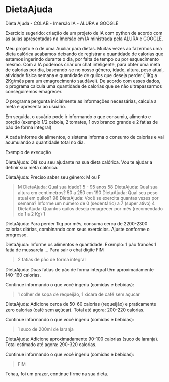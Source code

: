# DietaAjuda
Dieta Ajuda - COLAB - Imersão IA - ALURA e GOOGLE

Exercício sugerido: criação de um projeto de IA com python de acordo com as aulas apresentadas na Imersão em IA ministrada pela ALURA e GOOGLE.

Meu projeto é o de uma Auxliar para dietas. Muitas vezes ao fazermos uma dieta calórica acabamos deixando de registrar a quantidade de calorias que estamos ingerindo durante o dia, por falta de tempo ou por esquecimento mesmo. Com a IA podemos criar um chat inteligente, para obter uma meta de calorias por dia, baseando-se no nosso gênero, idade, altura, peso atual, atividade física semana e quantidade de quilos que deseja perder ( 1Kg a 2Kg/mês para um emagrecimento saudável). De acordo com esses dados, o programa calcula uma quantidade de calorias que se não ultrapassarmos conseguiremos emagrecer.

O programa pergunta inicialmente as informações necessárias, calcula a meta e apresenta ao usuário.

Em seguida, o usuário pode ir informando o que consumiu, alimento e porção  (exemplo 1/2 cebola, 2 tomates, 1 ovo branco grande e 2 fatias de pão de forma integral)

A cada informe de alimentos, o sistema informa o consumo de calorias e vai acumulando a quantidade total no dia.

Exemplo de execução

DietaAjuda: Olá sou seu ajudante na sua dieta calórica.
Vou te ajudar a definir sua meta calórica.

DietaAjuda: Preciso saber seu gênero: M ou F
> M
DietaAjuda: Qual sua idade? 5 - 95 anos
> 58
DietaAjuda: Qual sua altura em centimetros? 50 a 250 cm
> 190
DietaAjuda: Qual seu peso atual em quilos?
> 98
DietaAjuda: Você se exercita quantas vezes por semana?
Informe um número de 0 (sedentário) a 7 (super ativo)
> 4
DietaAjuda: Quantos quilos deseja emagrecer por mês
(recomendado de 1 a 2 Kg)
> 1



DietaAjuda: Para perder 1kg por mês, consuma cerca de 2200-2300 calorias diárias, combinando com seus exercícios. Ajuste conforme o progresso.

DietaAjuda: Informe os alimentos e quantidade.
Exemplo:
1 pão francês
1 fatia de mussarela
...
Para sair o chat digite FIM

> 2 fatias de pão de forma integral

DietaAjuda: Duas fatias de pão de forma integral têm aproximadamente 140-160 calorias.

Continue informando o que você ingeriu (comidas e bebidas):

> 1 colher de sopa de requeijão, 1 xícara de café sem açucar

DietaAjuda: Adicione cerca de 50-60 calorias (requeijão) e praticamente zero calorias (café sem açúcar). Total até agora: 200-220 calorias.

Continue informando o que você ingeriu (comidas e bebidas):

> 1 suco de 200ml de laranja

DietaAjuda: Adicione aproximadamente 90-100 calorias (suco de laranja). Total estimado até agora: 290-320 calorias.

Continue informando o que você ingeriu (comidas e bebidas):
> FIM

Tchau, foi um prazer, continue firme na sua dieta.




